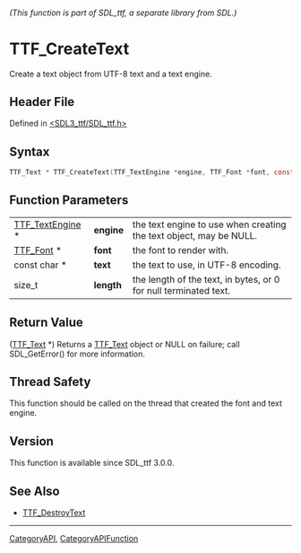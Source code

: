 ###### (This function is part of SDL_ttf, a separate library from SDL.)
# TTF_CreateText

Create a text object from UTF-8 text and a text engine.

## Header File

Defined in [<SDL3_ttf/SDL_ttf.h>](https://github.com/libsdl-org/SDL_ttf/blob/main/include/SDL3_ttf/SDL_ttf.h)

## Syntax

```c
TTF_Text * TTF_CreateText(TTF_TextEngine *engine, TTF_Font *font, const char *text, size_t length);
```

## Function Parameters

|                                    |            |                                                                    |
| ---------------------------------- | ---------- | ------------------------------------------------------------------ |
| [TTF_TextEngine](TTF_TextEngine) * | **engine** | the text engine to use when creating the text object, may be NULL. |
| [TTF_Font](TTF_Font) *             | **font**   | the font to render with.                                           |
| const char *                       | **text**   | the text to use, in UTF-8 encoding.                                |
| size_t                             | **length** | the length of the text, in bytes, or 0 for null terminated text.   |

## Return Value

([TTF_Text](TTF_Text) *) Returns a [TTF_Text](TTF_Text) object or NULL on
failure; call SDL_GetError() for more information.

## Thread Safety

This function should be called on the thread that created the font and text
engine.

## Version

This function is available since SDL_ttf 3.0.0.

## See Also

- [TTF_DestroyText](TTF_DestroyText)

----
[CategoryAPI](CategoryAPI), [CategoryAPIFunction](CategoryAPIFunction)

